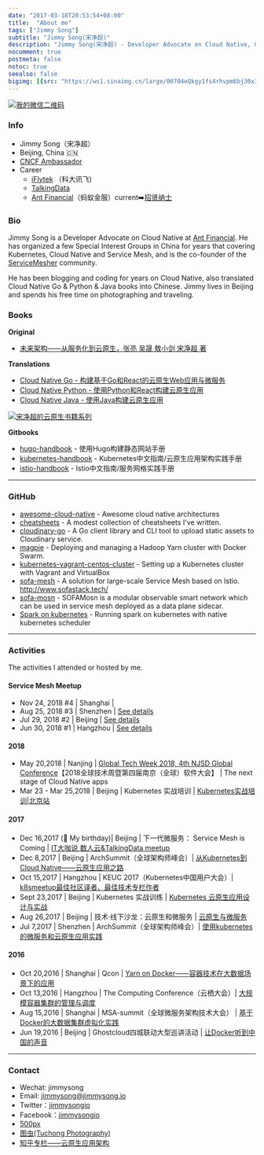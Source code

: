 ```yaml
---
date: "2017-03-18T20:53:54+08:00"
title:  "About me"
tags: ["Jimmy Song"]
subtitle: "Jimmy Song(宋净超)"
description: "Jimmy Song(宋净超) - Developer Advocate on Cloud Native, CNCF Ambassador, co-founder of ServiceMesher community"
nocomment: true
postmeta: false
notoc: true
seealso: false
bigimg: [{src: "https://ws1.sinaimg.cn/large/00704eQkgy1fs4rhvpm6bj30x30im1kx.jpg", desc: "Dark Side of the Moon - Pink Floyd"}]
---
```


<div class="gallery">
<a href="https://ws3.sinaimg.cn/large/006tNbRwgy1fvg55z3xfgj306q08zgm6.jpg" title="我的微信二维码">
<img src="https://ws3.sinaimg.cn/large/006tNbRwgy1fvg55z3xfgj306q08zgm6.jpg" alt="我的微信二维码">
</a>
</div>

### Info

- Jimmy Song（宋净超）
- Beijing, China 🇨🇳
- [CNCF Ambassador](https://www.cncf.io/people/ambassadors/)
- Career
  - [iFlytek](http://www.iflytek.com) （科大讯飞)
  - [TalkingData](http://www.talkingdata.com)
  - [Ant Financial](https://www.antfin.com/)（蚂蚁金服）current➡️[招贤纳士](https://mp.weixin.qq.com/s/dIV_dElINMV4I0Ro2GnbOg)

### Bio

Jimmy Song is a Developer Advocate on Cloud Native at [Ant Financial](http:///antfin.com). He has organized a few Special Interest Groups in China for years that covering Kubernetes, Cloud Native and Service Mesh, and is the co-founder of the [ServiceMesher](http://www.servicemesher.com) community.

He has been blogging and coding for years on Cloud Native, also translated Cloud Native Go & Python & Java books into Chinese. Jimmy lives in Beijing and spends his free time on photographing and traveling.

### Books

**Original**

- [未来架构——从服务化到云原生，张亮 吴晟 敖小剑 宋净超 著](/posts/future-architecture-from-soa-to-cloud-native/)

**Translations**

- [Cloud Native Go - 构建基于Go和React的云原生Web应用与微服务](https://jimmysong.io/cloud-native-go)
- [Cloud Native Python - 使用Python和React构建云原生应用](https://jimmysong.io/posts/cloud-native-python/)
- [Cloud Native Java - 使用Java构建云原生应用](https://jimmysong.io/posts/cloud-native-java)

<div class="gallery">
<a href="https://ws2.sinaimg.cn/large/006tNbRwly1fwyq2o106pj31kw0lq4qq.jpg" title="Jimmy Song's Cloud Native Book Series">
<img src="https://ws2.sinaimg.cn/large/006tNbRwly1fwyq2o106pj31kw0lq4qq.jpg" title="宋净超的云原生书籍系列">
</a>
</div>

**Gitbooks**

- [hugo-handbook](https://github.com/rootsongjc/hugo-handbook) - 使用Hugo构建静态网站手册
- [kubernetes-handbook](https://github.com/rootsongjc/kubernetes-handbook/) - Kubernetes中文指南/云原生应用架构实践手册
- [istio-handbook](https://github.com/rootsongjc/istio-handbook) - Istio中文指南/服务网格实践手册

---

### GitHub

- [awesome-cloud-native](https://github.com/rootsongjc/awesome-cloud-native) - Awesome cloud native architectures
- [cheatsheets](https://jimmysong.io/cheatsheets) -  A modest collection of cheatsheets I've written.
- [cloudinary-go](https://github.com/rootsongjc/cloudinary-go) - A Go client library and CLI tool to upload static assets to Cloudinary service.
- [magpie](https://github.com/rootsongjc/magpie) - Deploying and managing a Hadoop Yarn cluster with Docker Swarm.
- [kubernetes-vagrant-centos-cluster](https://github.com/rootsongjc/kubernetes-vagrant-centos-cluster) - Setting up a Kubernetes cluster with Vagrant and VirtualBox
- [sofa-mesh](https://github.com/alipay/sofa-mesh) - A solution for large-scale Service Mesh based on Istio. <http://www.sofastack.tech/>
- [sofa-mosn](https://github.com/alipay/sofa-mosn) - SOFAMosn is a modular observable smart network which can be used in service mesh deployed as a data plane sidecar.
- [Spark on kubernetes](https://jimmysong.io/spark-on-k8s) - Running spark on kubernetes with native kubernetes scheduler

---

### Activities

The activities I attended or hosted by me.

#### Service Mesh Meetup

- Nov 24, 2018 #4 | Shanghai |
- Aug 25, 2018 #3 | Shenzhen | [See details](http://www.huodongxing.com/event/3453378014200)
- Jul 29, 2018 #2 | Beijing | [See details](https://github.com/servicemesher/meetup-slides/tree/master/2018/07/beijing)
- Jun 30, 2018 #1 | Hangzhou | [See details](https://github.com/servicemesher/meetup-slides/tree/master/2018/06/hangzhou)

#### 2018

- May 20,2018 | Nanjing | [Global Tech Week 2018, 4th NJSD Global Conference](http://njsd-china.org/NJSDGlobal2018/)【2018全球技术周暨第四届南京（全球）软件大会】 | The next stage of Cloud Native apps
- Mar 23 - Mar 25,2018 | Beijing | Kubernetes 实战培训 | [Kubernetes实战培训|北京站](http://dockone.io/article/2626)

#### 2017

- Dec 16,2017 (🎂 My birthday)| Beijing | 下一代微服务： Service Mesh is Coming | [IT大咖说 数人云&TalkingData meetup](http://www.itdks.com/eventlist/detail/1690)
- Dec 8,2017 | Beijing | ArchSummit（全球架构师峰会）| [从Kubernetes到Cloud Native——云原生应用之路](http://bj2017.archsummit.com/presentation/306)
- Oct  15,2017 | Hangzhou | KEUC 2017（Kubernetes中国用户大会）| [k8smeetup最佳社区译者、最佳技术专栏作者](http://keuc.k8smeetup.com/)
- Sept 23,2017 | Beijing | Kubernetes 实战训练 | [Kubernetes 云原生应用设计与实战](https://www.bagevent.com/event/791762)
- Aug 26,2017 | Beijing | 技术·线下沙龙：云原生和微服务 | [云原生与微服务](http://www.huodongxing.com/event/8401246554100)
- Jul 7,2017 | Shenzhen | ArchSummit（全球架构师峰会）| [使用kubernetes的微服务和云原生应用实践](http://sz2017.archsummit.com/presentation/1080)

#### 2016

- Oct 20,2016 | Shanghai | Qcon | [Yarn on Docker——容器技术在大数据场景下的应用](http://2016.qconshanghai.com/speakers/202253)
- Oct 13,2016 | Hangzhou | The Computing Conference（云栖大会）| [大规模容器集群的管理与调度](https://yunqi.aliyun.com/2016/hangzhou/schedule?spm=5176.8098788.535884.3.7cdb1f673uSp7Q)
- Aug 15,2016 | Shanghai | MSA-summit（全球微服务架构技术大会） | [基于Docker的大数据集群虚拟化实践](http://msa-summit.com/)
- Jun 19,2016 | Beijing | Ghostcloud四城联动大型巡讲活动 | [让Docker听到中国的声音](https://www.bagevent.com/event/97318)

---

### Contact

- Wechat: jimmysong
- Email: jimmysong@jimmysong.io
- Twitter：[jimmysongio](https://twitter.com/jimmysongio)
- Facebook：[jimmysongio](https://facebook.com/jimmysongio)
- [500px](https://500px.com/jimmysongio)
- [图虫(Tuchong Photography)](https://jimmysong.tuchong.com)
- [知乎专栏——云原生应用架构](https://zhuanlan.zhihu.com/cloud-native)

